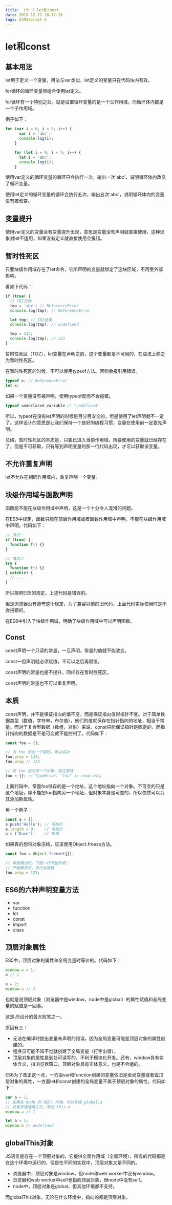 ```yaml
---
title: （十一）let和const
date: 2019-12-21 20:32:15
tags: ECMAScript 6
---
```

# let和const

## 基本用法

let用于定义一个变量，用法与var类似，let定义的变量只在代码块内有效。

for循环的循环变量很适合使用let定义。

for循环有一个特别之处，就是设置循环变量的是一个父作用域，而循环体内部是一个子作用域。

例子如下：

```js
for (var i = 0; i < 5; i++) {
      var i = 'abc';
      console.log(i);
    }

    for (let i = 0; i < 5; i++) {
      let i = 'abc';
      console.log(i);
    }
```

使用var定义的循环变量的循环只会执行一次，输出一次'abc'，说明循环体内改变了循环变量。

使用let定义的循环变量的循环会执行五次，输出五次'abc'，说明循环体内的变量没有被改变。

## 变量提升

使用var定义的变量会有变量提升出现，意思是变量没有声明就直接使用，这种现象对let不适用，如果没有定义就直接使用会报错。

## 暂时性死区

只要块级作用域存在了let命令，它所声明的变量就绑定了这块区域，不再受外部影响。

看如下代码：

```js
if (true) {
  // TDZ开始
  tmp = 'abc'; // ReferenceError
  console.log(tmp); // ReferenceError

  let tmp; // TDZ结束
  console.log(tmp); // undefined

  tmp = 123;
  console.log(tmp); // 123
}
```

暂时性死区（TDZ），let变量在声明之前，这个变量都是不可用的，在语法上称之为暂时性死区。

在暂时性死区的时候，不可以使用typeof方法。否则会报引用错误。

```js
typeof x; // ReferenceError
let x;
```

如果一个变量没有被声明，使用typeof反而不会报错。

```js
typeof undeclared_variable // "undefined"
```

所以，typeof在没有let声明的时候是百分百安全的，但是使用了let声明就不一定了。这样设计的意思是让我们保持一个良好的编程习惯，变量在使用前一定要先声明。

总结，暂时性死区的本质是，只要已进入当前作用域，所要使用的变量就已经存在了，但是不可获取，只有等到声明变量的那一行代码出现，才可以获取该变量。

## 不允许重复声明

let不允许在相同作用域内，重复声明一个变量。

## 块级作用域与函数声明

函数能不能在块级作用域中声明，这是一个十分令人混淆的问题。

在ES5中规定，函数只能在顶层作用域或者函数作用域中声明，不能在块级作用域中声明。代码如下：

```js
// 情况一
if (true) {
  function f() {}
}

// 情况二
try {
  function f() {}
} catch(e) {
  // ...
}
```

所以按照ES5的规定，上述代码是错误的。

但是浏览器没有遵守这个规定，为了兼容以前的旧代码，上面代码实际使用时是不会报错的。

在ES6中引入了块级作用域，明确了块级作用域中可以声明函数。

## Const

const声明一个只读的常量，一旦声明，常量的值就不能改变。

const一但声明就必须赋值，不可以之后再赋值。

const声明的常量也是不提升，同样存在暂时性死区。

const声明的常量也不可以重复声明。

## 本质

const声明，并不是保证指向的值不变，而是保证指向值得指针不变。对于简单数据类型（数值，字符串，布尔值），他们的值就保存在指针指向的地址，相当于常量。而对于复合型数据（数组，对象）来说，const只能保证指针是固定的，而指针指向的数据是不是可变就不能控制了。代码如下：

```js
const foo = {};

// 为 foo 添加一个属性，可以成功
foo.prop = 123;
foo.prop // 123

// 将 foo 指向另一个对象，就会报错
foo = {}; // TypeError: "foo" is read-only
```

上面代码中，常量foo储存的是一个地址，这个地址指向一个对象。不可变的只是这个地址，即不能把foo指向另一个地址，但对象本身是可变的，所以依然可以为其添加新属性。

另一个例子：

```js
const a = [];
a.push('Hello'); // 可执行
a.length = 0;    // 可执行
a = ['Dave'];    // 报错
```

如果真的想将对象冻结，应该使用Object.freeze方法。

```js
const foo = Object.freeze({});

// 常规模式时，下面一行不起作用；
// 严格模式时，该行会报错
foo.prop = 123;
```

## ES6的六种声明变量方法

+ var
+ function
+ let
+ const
+ import
+ class

## 顶层对象属性

ES5中，顶层对象的属性和全局变量时等价的。代码如下：

```js
window.a = 1;
a // 1

a = 2;
window.a // 2
```

也就是说顶层对象（浏览器中是window，node中是global）的属性赋值和全局变量的赋值是一回事。

这是JS设计的最大败笔之一。

原因有三：

+ 无法在编译时提出变量未声明的错误，因为全局变量可能是顶层对象的属性创建的。
+ 程序员可能不知不觉就创建了全局变量（打字出错）。
+ 顶层对象的属性是到处可读写的，不利于模块化开发。还有，window具有实体含义，指浏览器窗口，顶层对象具有实体意义，也是不合适的。

ES6为了改正这一点，一方面var和function创建的变量依旧是全局变量或者说顶层对象的属性，一方面let和const创建的全局变量不属于顶层对象的属性。代码如下：

```js
var a = 1;
// 如果在 Node 的 REPL 环境，可以写成 global.a
// 或者采用通用方法，写成 this.a
window.a // 1

let b = 1;
window.b // undefined
```

## globalThis对象

JS语言是存在一个顶层对象的，它提供全局作用域（全局环境），所有的代码都是在这个环境中运行的，但是在不同的实现中，顶层对象又是不同的。

+ 浏览器中，顶层对象是window，但node和web worker中没有window。
+ 浏览器和web worker中self也指向顶层对象，但node中没有self。
+ node中，顶层对象是global，但其他环境都不支持。

而globalThis对象，无论在什么环境中，指向的都是顶层对象。

